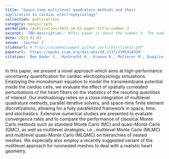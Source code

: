 ```yaml
---
title: "Space-time multilevel quadrature methods and their
application to cardiac electrophysiology"
collection: publications
category: manuscripts
permalink: /publication/2015-10-01-paper-title-number-3
excerpt: 'TBD-description.' #This paper is about the number 3. The number 4 is left for future work.'
date: 2023-01-01
venue: 'Journal 1'
slidesurl: #'http://academicpages.github.io/files/slides3.pdf'
paperurl: 'https://epubs.siam.org/doi/abs/10.1137/21M1418320'
citation: 'Ben Bader S., Harbrecht H., Krause R., Multerer M., Quaglino A. and Schmidlin M.'
---
```


In this paper, we present a novel approach which aims at high-performance uncertainty quantification for cardiac electrophysiology simulations. Employing the monodomain equation to model the transmembrane potential inside the cardiac cells, we evaluate the effect of spatially correlated perturbations of the heart fibers on the statistics of the resulting quantities of interest. Our methodology relies on a close integration of multilevel quadrature methods, parallel iterative solvers, and space-time finite element discretizations, allowing for a fully parallelized framework in space, time, and stochastics. Extensive numerical studies are presented to evaluate convergence rates and to compare the performance of classical Monte Carlo methods such as standard Monte Carlo (MC) and quasi-Monte Carlo (QMC), as well as multilevel strategies, i.e., multilevel Monte Carlo (MLMC) and multilevel quasi-Monte Carlo (MLQMC) on hierarchies of nested meshes. We especially also employ a recently suggested variant of the multilevel approach for nonnested meshes to deal with a realistic heart geometry.